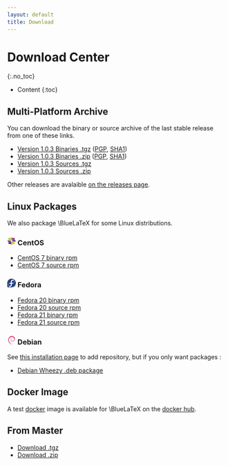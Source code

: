 ```yaml
---
layout: default
title: Download
---
```


Download Center
===============
{:.no_toc}

* Content
{:toc}

Multi-Platform Archive
----------------------

You can download the binary or source archive of the last stable release from one of these links.

 - [Version 1.0.3 Binaries .tgz](https://github.com/gnieh/bluelatex/releases/download/v1.0.3/bluelatex-1.0.3.tgz) ([PGP](https://github.com/gnieh/bluelatex/releases/download/v1.0.3/bluelatex-1.0.3.tgz.asc), [SHA1](https://github.com/gnieh/bluelatex/releases/download/v1.0.3/bluelatex-1.0.3.tgz.sha1))
 - [Version 1.0.3 Binaries .zip](https://github.com/gnieh/bluelatex/releases/download/v1.0.3/bluelatex-1.0.3.zip) ([PGP](https://github.com/gnieh/bluelatex/releases/download/v1.0.3/bluelatex-1.0.3.zip.asc), [SHA1](https://github.com/gnieh/bluelatex/releases/download/v1.0.3/bluelatex-1.0.3.zip.sha1))
 - [Version 1.0.3 Sources .tgz](https://github.com/gnieh/bluelatex/archive/v1.0.3.tar.gz)
 - [Version 1.0.3 Sources .zip](https://github.com/gnieh/bluelatex/archive/v1.0.3.zip)

Other releases are avalaible [on the releases page](https://github.com/gnieh/bluelatex/releases/).

Linux Packages
--------------

We also package \BlueLaTeX for some Linux distributions.

### ![CentOS logo](/images/centos.png) CentOS

 - [CentOS 7 binary rpm](http://ares.ptitoliv.net/bluelatex/bluelatex-1.0.2-1.el7.centos.x86_64.rpm)
 - [CentOS 7 source rpm](http://ares.ptitoliv.net/bluelatex/bluelatex-1.0.2-1.el7.centos.src.rpm)

### ![Fedora logo](/images/fedora.png) Fedora

 - [Fedora 20 binary rpm](http://ares.ptitoliv.net/bluelatex/bluelatex-1.0.2-1.fc20.x86_64.rpm)
 - [Fedora 20 source rpm](http://ares.ptitoliv.net/bluelatex/bluelatex-1.0.2-1.fc20.src.rpm)
 - [Fedora 21 binary rpm](http://ares.ptitoliv.net/bluelatex/bluelatex-1.0.2-1.fc21.x86_64.rpm)
 - [Fedora 21 source rpm](http://ares.ptitoliv.net/bluelatex/bluelatex-1.0.2-1.fc21.src.rpm)

### ![Debian logo](/images/debian.png) Debian

See [this installation page](/installation/) to add repository, but if you only want packages :
 - [Debian Wheezy .deb package](http://deb.drouet.eu/pool/main/b/bluelatex/bluelatex_1.0.3-2_all.deb)

Docker Image
------------

A test [docker](https://www.docker.com/) image is available for \BlueLaTeX on the [docker hub](https://registry.hub.docker.com/u/ptitoliv/bluelatex/).

From Master
-----------

 - [Download .tgz](https://github.com/gnieh/bluelatex/tarball/master)
 - [Download .zip](https://github.com/gnieh/bluelatex/zipball/master)

